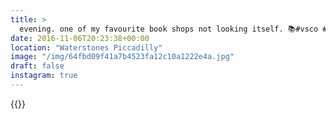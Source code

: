 ```yaml
---
title: >
  evening. one of my favourite book shops not looking itself. 📚#vsco #vscofilm #london #waterstones #christmas
date: 2016-11-06T20:23:38+00:00
location: "Waterstones Piccadilly"
image: "/img/64fbd09f41a7b4523fa12c10a1222e4a.jpg"
draft: false
instagram: true
---
```


{{<photo src="/img/64fbd09f41a7b4523fa12c10a1222e4a.jpg">}}
